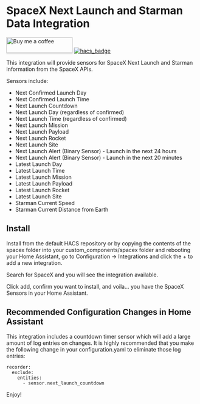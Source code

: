 # SpaceX Next Launch and Starman Data Integration

<a target="_blank" href="https://www.buymeacoffee.com/djtimca"><img src="https://www.buymeacoffee.com/assets/img/custom_images/orange_img.png" alt="Buy me a coffee" style="height: 41px !important;width: 174px !important;box-shadow: 0px 3px 2px 0px rgba(190, 190, 190, 0.5) !important;-webkit-box-shadow: 0px 3px 2px 0px rgba(190, 190, 190, 0.5) !important;"></a> [![hacs_badge](https://img.shields.io/badge/HACS-Default-orange.svg?style=for-the-badge)](https://github.com/hacs/integration)

This integration will provide sensors for SpaceX Next Launch and Starman information from the SpaceX APIs.

Sensors include:
- Next Confirmed Launch Day
- Next Confirmed Launch Time
- Next Launch Countdown
- Next Launch Day (regardless of confirmed)
- Next Launch Time (regardless of confirmed)
- Next Launch Mission
- Next Launch Payload
- Next Launch Rocket
- Next Launch Site
- Next Launch Alert (Binary Sensor) - Launch in the next 24 hours
- Next Launch Alert (Binary Sensor) - Launch in the next 20 minutes
- Latest Launch Day
- Latest Launch Time
- Latest Launch Mission
- Latest Launch Payload
- Latest Launch Rocket
- Latest Launch Site
- Starman Current Speed
- Starman Current Distance from Earth

## Install

Install from the default HACS repository or by copying the contents of the spacex folder into your custom_components/spacex folder and rebooting your Home Assistant, go to Configuration -> Integrations and click the + to add a new integration.

Search for SpaceX and you will see the integration available.

Click add, confirm you want to install, and voila... you have the SpaceX Sensors in your Home Assistant.

## Recommended Configuration Changes in Home Assistant

This integration includes a countdown timer sensor which will add a large amount of log entries on changes. It is highly recommended that you make the following change in your configuration.yaml to eliminate those log entries:

```
recorder:
  exclude:
    entities:
      - sensor.next_launch_countdown
```

Enjoy!
